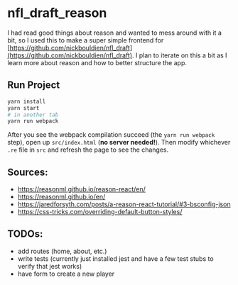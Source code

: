 # nfl_draft_reason

I had read good things about reason and wanted to mess around with it a bit, so I used this to make a super simple frontend for [https://github.com/nickbouldien/nfl_draft](https://github.com/nickbouldien/nfl_draft).  I plan to iterate on this a bit as I learn more about reason and how to better structure the app.

## Run Project
```sh
yarn install
yarn start
# in another tab
yarn run webpack
```

After you see the webpack compilation succeed (the `yarn run webpack` step), open up `src/index.html` (**no server needed!**). Then modify whichever `.re` file in `src` and refresh the page to see the changes.

## Sources:
- https://reasonml.github.io/reason-react/en/
- https://reasonml.github.io/en/
- https://jaredforsyth.com/posts/a-reason-react-tutorial/#3-bsconfig-json
- https://css-tricks.com/overriding-default-button-styles/

## TODOs:
- add routes (home, about, etc.)
- write tests (currently just installed jest and have a few test stubs to verify that jest works)
- have form to create a new player
